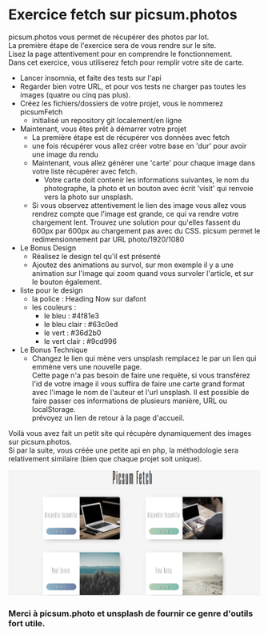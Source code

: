 # Exercice fetch sur picsum.photos

picsum.photos vous permet de récupérer des photos par lot.  
La première étape de l'exercice sera de vous rendre sur le site.  
Lisez la page attentivement pour en comprendre le fonctionnement.  
Dans cet exercice, vous utiliserez fetch pour remplir votre site de carte.  

- Lancer insomnia, et faite des tests sur l'api 
- Regarder bien votre URL, et pour vos tests ne charger pas toutes les images (quatre ou cinq pas plus).
- Créez les fichiers/dossiers de votre projet, vous le nommerez picsumFetch
    - initialisé un repository git localement/en ligne
- Maintenant, vous êtes prêt à démarrer votre projet
    - La première étape est de récupérer vos données avec fetch
    - une fois récupérer vous allez créer votre base en 'dur' pour avoir une image du rendu
    - Maintenant, vous allez générer une 'carte' pour chaque image dans votre liste récupérer avec fetch.
        - Votre carte doit contenir les informations suivantes, le nom du photographe, la photo et un bouton avec écrit 'visit' qui renvoie vers la photo sur unsplash.
    - Si vous observez attentivement le lien des image vous allez vous rendrez compte que l'image est grande, ce qui va rendre votre chargement lent.
    Trouvez une solution pour qu'elles fassent du 600px par 600px au chargement pas avec du CSS.
    picsum permet le redimensionnement par URL photo/1920/1080
- Le Bonus Design
    - Réalisez le design tel qu'il est présenté
    - Ajoutez des animations au survol, sur mon exemple il y a une animation sur l'image qui zoom quand vous survoler l'article, et sur le bouton également.
- liste pour le design
    - la police : Heading Now sur dafont
    - les couleurs :
        - le bleu : #4f81e3
        - le bleu clair : #63c0ed
        - le vert : #36d2b0
        - le vert clair : #9cd996
- Le Bonus Technique
    - Changez le lien qui mène vers unsplash remplacez le par un lien qui emmène vers une nouvelle
    page.  
    Cette page n'a pas besoin de faire une requête, si vous transférez l'id de votre image il vous suffira de faire une carte grand format avec l'image le nom de l'auteur et l'url unsplash.
    Il est possible de faire passer ces informations de plusieurs manière, URL ou localStorage.  
    prévoyez un lien de retour à la page d'accueil.

Voilà vous avez fait un petit site qui récupère dynamiquement des images sur picsum.photos.  
Si par la suite, vous créée une petite api en php, la méthodologie sera relativement similaire (bien que chaque projet soit unique).

![ScreenShot for the exercice](picsumFetch.PNG)

### Merci à picsum.photo et unsplash de fournir ce genre d'outils fort utile.
